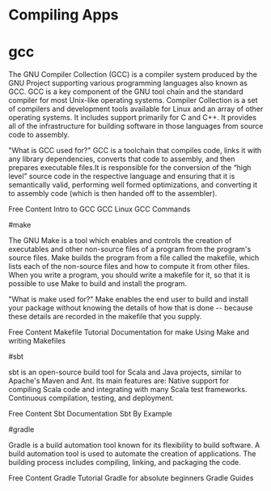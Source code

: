 # Compiling Apps

# gcc

The GNU Compiler Collection (GCC) is a compiler system produced by the GNU Project supporting various programming languages also known as GCC. GCC is a key component of the GNU tool chain and the standard compiler for most Unix-like operating systems. Compiler Collection is a set of compilers and development tools available for Linux and an array of other operating systems. It includes support primarily for C and C++. It provides all of the infrastructure for building software in those languages from source code to assembly.

"What is GCC used for?" GCC is a toolchain that compiles code, links it with any library dependencies, converts that code to assembly, and then prepares executable files.It is responsible for the conversion of the “high level” source code in the respective language and ensuring that it is semantically valid, performing well formed optimizations, and converting it to assembly code (which is then handed off to the assembler).

<ResourceGroupTitle>Free Content</ResourceGroupTitle>
<BadgeLink colorScheme='yellow' badgeText='Read' href='https://courses.cs.washington.edu/courses/cse451/99wi/Section/gccintro.html'>Intro to GCC</BadgeLink>
<BadgeLink colorScheme='yellow' badgeText='Read' href='https://www.javatpoint.com/gcc-linux'>GCC Linux</BadgeLink>
<BadgeLink colorScheme='yellow' badgeText='Read' href='https://www.geeksforgeeks.org/gcc-command-in-linux-with-examples/'>GCC Commands</BadgeLink>

#make

The GNU Make is a tool which enables and controls the creation of executables and other non-source files of a program from the program's source files.
Make builds the program from a file called the makefile, which lists each of the non-source files and how to compute it from other files. When you write a program, you should write a makefile for it, so that it is possible to use Make to build and install the program.

"What is make used for?" Make enables the end user to build and install your package without knowing the details of how that is done -- because these details are recorded in the makefile that you supply.

<ResourceGroupTitle>Free Content</ResourceGroupTitle>
<BadgeLink colorScheme='yellow' badgeText='Read' href='https://makefiletutorial.com'>Makefile Tutorial</BadgeLink>
<BadgeLink colorScheme='yellow' badgeText='Read' href='https://www.gnu.org/software/make/manual/'>Documentation for make</BadgeLink>
<BadgeLink colorScheme='yellow' badgeText='Read' href='https://www.cs.swarthmore.edu/~newhall/unixhelp/howto_makefiles.html'>Using Make and writing Makefiles</BadgeLink>

#sbt

sbt is an open-source build tool for Scala and Java projects, similar to Apache's Maven and Ant. Its main features are: Native support for compiling Scala code and integrating with many Scala test frameworks. Continuous compilation, testing, and deployment.

<ResourceGroupTitle>Free Content</ResourceGroupTitle>
<BadgeLink colorScheme='yellow' badgeText='Read' href='https://www.scala-sbt.org/1.x/docs/'>Sbt Documentation</BadgeLink>
<BadgeLink colorScheme='yellow' badgeText='Read' href='https://www.scala-sbt.org/1.x/docs/sbt-by-example.html'>Sbt By Example</BadgeLink>

#gradle

Gradle is a build automation tool known for its flexibility to build software. A build automation tool is used to automate the creation of applications. The building process includes compiling, linking, and packaging the code.

<ResourceGroupTitle>Free Content</ResourceGroupTitle>
<BadgeLink colorScheme='yellow' badgeText='Read' href='https://www.tutorialspoint.com/gradle/index.htm'>Gradle Tutorial</BadgeLink>
<BadgeLink colorScheme='yellow' badgeText='Read' href='https://tomgregory.com/gradle-tutorial-for-complete-beginners/'>Gradle for absolute beginners</BadgeLink>
<BadgeLink colorScheme='yellow' badgeText='Read' href='https://gradle.org/guides/'>Gradle Guides</BadgeLink>


